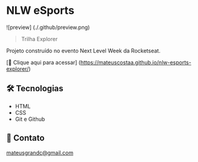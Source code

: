 # NLW eSports

![preview] (./.github/preview.png)

> Trilha Explorer

Projeto construído no evento Next Level Week da Rocketseat.

[🔗 Clique aqui para acessar] (https://mateuscostaa.github.io/nlw-esports-explorer/)

## 🛠 Tecnologias

- HTML
- CSS
- Git e Github

## 📱 Contato

mateusgrandc@gmail.com
